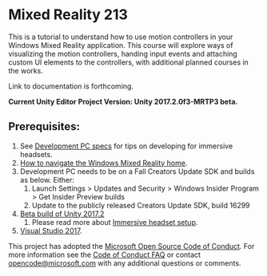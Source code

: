 # Mixed Reality 213 

This is a tutorial to understand how to use motion controllers in your Windows Mixed Reality application. This course will explore ways of visualizing the motion controllers, handing input events and attaching custom UI elements to the controllers, with additional planned courses in the works.

Link to documentation is forthcoming.

**Current Unity Editor Project Version: Unity 2017.2.0f3-MRTP3 beta.**

## Prerequisites:
1. See [Development PC specs](https://developer.microsoft.com/en-us/windows/mixed-reality/install_the_tools#developing_for_immersive_headsets) for tips on developing for immersive headsets.
2. [How to navigate the Windows Mixed Reality home](https://developer.microsoft.com/en-us/windows/mixed-reality/navigating_the_windows_mixed_reality_home).
3. Development PC needs to be on a Fall Creators Update SDK and builds as below. Either:
    1. Launch Settings > Updates and Security > Windows Insider Program > Get Insider Preview builds
    2. Update to the publicly released Creators Update SDK, build 16299
4. [Beta build of Unity 2017.2](http://beta.unity3d.com/download/00283454d7e3/download.html)
    1. Please read more about [Immersive headset setup](https://developer.microsoft.com/en-us/windows/mixed-reality/immersive_headset_setup).
5. [Visual Studio 2017](https://www.visualstudio.com/downloads/).

This project has adopted the [Microsoft Open Source Code of Conduct](https://opensource.microsoft.com/codeofconduct/). 
For more information see the [Code of Conduct FAQ](https://opensource.microsoft.com/codeofconduct/faq/) or contact [opencode@microsoft.com](mailto:opencode@microsoft.com) with any additional questions or comments.

